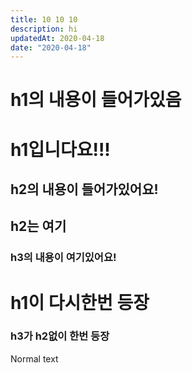 ```yaml
---
title: 10 10 10
description: hi
updatedAt: 2020-04-18
date: "2020-04-18"
---
```


# h1의 내용이 들어가있음

# h1입니다요!!!

## h2의 내용이 들어가있어요!

## h2는 여기

### h3의 내용이 여기있어요!

# h1이 다시한번 등장

### h3가 h2없이 한번 등장

Normal text
